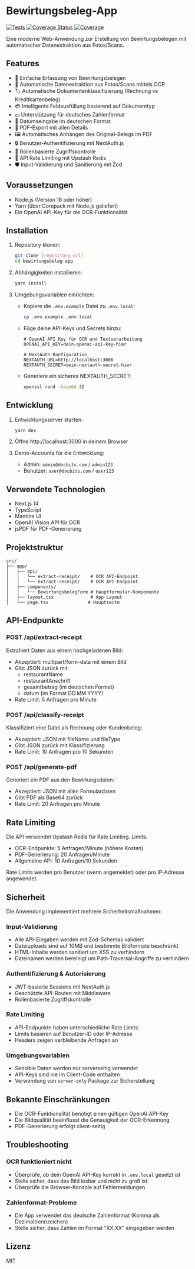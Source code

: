 # Bewirtungsbeleg-App

[![Tests](https://github.com/dajor/bewirtungsbeleg/actions/workflows/develop-to-main.yml/badge.svg)](https://github.com/dajor/bewirtungsbeleg/actions/workflows/develop-to-main.yml)
[![Coverage Status](https://github.com/dajor/bewirtungsbeleg/actions/workflows/coverage.yml/badge.svg)](https://github.com/dajor/bewirtungsbeleg/actions/workflows/coverage.yml)
[![Coverage](https://codecov.io/gh/dajor/bewirtungsbeleg/branch/main/graph/badge.svg)](https://codecov.io/gh/dajor/bewirtungsbeleg)

Eine moderne Web-Anwendung zur Erstellung von Bewirtungsbelegen mit automatischer Datenextraktion aus Fotos/Scans.

## Features

- 📝 Einfache Erfassung von Bewirtungsbelegen
- 📸 Automatische Datenextraktion aus Fotos/Scans mittels OCR
- 🏷️ Automatische Dokumentenklassifizierung (Rechnung vs Kreditkartenbeleg)
- 💳 Intelligente Feldausfüllung basierend auf Dokumenttyp
- 💶 Unterstützung für deutsches Zahlenformat
- 📅 Datumseingabe im deutschen Format
- 📄 PDF-Export mit allen Details
- 🖼️ Automatisches Anhängen des Original-Belegs im PDF
- 🔒 Benutzer-Authentifizierung mit NextAuth.js
- 👥 Rollenbasierte Zugriffskontrolle
- 🚦 API Rate Limiting mit Upstash Redis
- 🛡️ Input-Validierung und Sanitierung mit Zod

## Voraussetzungen

- Node.js (Version 18 oder höher)
- Yarn (über Corepack mit Node.js geliefert)
- Ein OpenAI API-Key für die OCR-Funktionalität

## Installation

1. Repository klonen:
   ```bash
   git clone [repository-url]
   cd bewirtungsbeleg-app
   ```

2. Abhängigkeiten installieren:
   ```bash
   yarn install
   ```

3. Umgebungsvariablen einrichten:
   - Kopiere die `.env.example` Datei zu `.env.local`:
     ```bash
     cp .env.example .env.local
     ```
   - Füge deine API-Keys und Secrets hinzu:
     ```
     # OpenAI API Key für OCR und Textverarbeitung
     OPENAI_API_KEY=dein-openai-api-key-hier
     
     # NextAuth Konfiguration
     NEXTAUTH_URL=http://localhost:3000
     NEXTAUTH_SECRET=dein-nextauth-secret-hier
     ```
   - Generiere ein sicheres NEXTAUTH_SECRET:
     ```bash
     openssl rand -base64 32
     ```

## Entwicklung

1. Entwicklungsserver starten:
   ```bash
   yarn dev
   ```

2. Öffne http://localhost:3000 in deinem Browser

3. Demo-Accounts für die Entwicklung:
   - Admin: `admin@docbits.com` / `admin123`
   - Benutzer: `user@docbits.com` / `user123`

## Verwendete Technologien

- Next.js 14
- TypeScript
- Mantine UI
- OpenAI Vision API für OCR
- jsPDF für PDF-Generierung

## Projektstruktur

```
src/
├── app/
│   ├── api/
│   │   └── extract-receipt/    # OCR API-Endpoint
│   │   └── extract-receipt/    # OCR API-Endpoint
│   ├── components/
│   │   └── BewirtungsbelegForm # Hauptformular-Komponente
│   ├── layout.tsx              # App-Layout
│   └── page.tsx               # Hauptseite
```

## API-Endpunkte

### POST /api/extract-receipt
Extrahiert Daten aus einem hochgeladenen Bild:
- Akzeptiert: multipart/form-data mit einem Bild
- Gibt JSON zurück mit:
  - restaurantName
  - restaurantAnschrift
  - gesamtbetrag (im deutschen Format)
  - datum (im Format DD.MM.YYYY)
- Rate Limit: 5 Anfragen pro Minute

### POST /api/classify-receipt
Klassifiziert eine Datei als Rechnung oder Kundenbeleg:
- Akzeptiert: JSON mit fileName und fileType
- Gibt JSON zurück mit Klassifizierung
- Rate Limit: 10 Anfragen pro 10 Sekunden

### POST /api/generate-pdf
Generiert ein PDF aus den Bewirtungsdaten:
- Akzeptiert: JSON mit allen Formulardaten
- Gibt PDF als Base64 zurück
- Rate Limit: 20 Anfragen pro Minute

## Rate Limiting

Die API verwendet Upstash Redis für Rate Limiting. Limits:
- OCR-Endpunkte: 5 Anfragen/Minute (höhere Kosten)
- PDF-Generierung: 20 Anfragen/Minute
- Allgemeine API: 10 Anfragen/10 Sekunden

Rate Limits werden pro Benutzer (wenn angemeldet) oder pro IP-Adresse angewendet.

## Sicherheit

Die Anwendung implementiert mehrere Sicherheitsmaßnahmen:

### Input-Validierung
- Alle API-Eingaben werden mit Zod-Schemas validiert
- Dateiuploads sind auf 10MB und bestimmte Bildformate beschränkt
- HTML-Inhalte werden sanitiert um XSS zu verhindern
- Dateinamen werden bereinigt um Path-Traversal-Angriffe zu verhindern

### Authentifizierung & Autorisierung
- JWT-basierte Sessions mit NextAuth.js
- Geschützte API-Routen mit Middleware
- Rollenbasierte Zugriffskontrolle

### Rate Limiting
- API-Endpunkte haben unterschiedliche Rate Limits
- Limits basieren auf Benutzer-ID oder IP-Adresse
- Headers zeigen verbleibende Anfragen an

### Umgebungsvariablen
- Sensible Daten werden nur serverseitig verwendet
- API-Keys sind nie im Client-Code enthalten
- Verwendung von `server-only` Package zur Sicherstellung

## Bekannte Einschränkungen

- Die OCR-Funktionalität benötigt einen gültigen OpenAI API-Key
- Die Bildqualität beeinflusst die Genauigkeit der OCR-Erkennung
- PDF-Generierung erfolgt client-seitig

## Troubleshooting

### OCR funktioniert nicht
- Überprüfe, ob dein OpenAI API-Key korrekt in `.env.local` gesetzt ist
- Stelle sicher, dass das Bild lesbar und nicht zu groß ist
- Überprüfe die Browser-Konsole auf Fehlermeldungen

### Zahlenformat-Probleme
- Die App verwendet das deutsche Zahlenformat (Komma als Dezimaltrennzeichen)
- Stelle sicher, dass Zahlen im Format "XX,XX" eingegeben werden

## Lizenz

MIT 